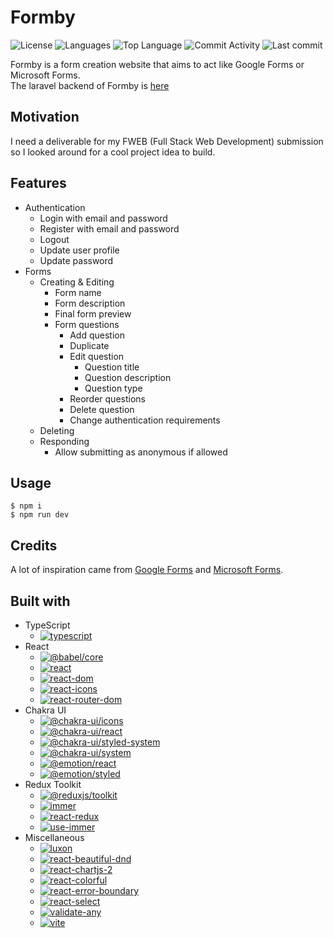 # Formby

![License](https://img.shields.io/github/license/zS1L3NT/web-react-formby?style=for-the-badge) ![Languages](https://img.shields.io/github/languages/count/zS1L3NT/web-react-formby?style=for-the-badge) ![Top Language](https://img.shields.io/github/languages/top/zS1L3NT/web-react-formby?style=for-the-badge) ![Commit Activity](https://img.shields.io/github/commit-activity/y/zS1L3NT/web-react-formby?style=for-the-badge) ![Last commit](https://img.shields.io/github/last-commit/zS1L3NT/web-react-formby?style=for-the-badge)

Formby is a form creation website that aims to act like Google Forms or Microsoft Forms.<br>
The laravel backend of Formby is [here](https://github.com/zS1L3NT/web-laravel-formby)

## Motivation

I need a deliverable for my FWEB (Full Stack Web Development) submission so I looked around for a cool project idea to build.

## Features

-   Authentication
    -   Login with email and password
    -   Register with email and password
    -   Logout
    -   Update user profile
    -   Update password
-   Forms
    -   Creating & Editing
        -   Form name
        -   Form description
		-	Final form preview
        -   Form questions
            -   Add question
            -   Duplicate
            -   Edit question
                -   Question title
                -   Question description
                -   Question type
            -   Reorder questions
            -   Delete question
            -   Change authentication requirements
    -   Deleting
    -   Responding
        -   Allow submitting as anonymous if allowed

## Usage

```
$ npm i
$ npm run dev
```

## Credits

A lot of inspiration came from [Google Forms](https://forms.google.com) and [Microsoft Forms](https://forms.microsoft.com).

## Built with

-   TypeScript
    -   [![typescript](https://img.shields.io/github/package-json/dependency-version/zS1L3NT/web-react-formby/dev/typescript?style=flat-square)](https://npmjs.com/package/typescript)
-   React
    -   [![@babel/core](https://img.shields.io/github/package-json/dependency-version/zS1L3NT/web-react-formby/dev/@babel/core?style=flat-square)](https://npmjs.com/package/@babel/core)
    -   [![react](https://img.shields.io/github/package-json/dependency-version/zS1L3NT/web-react-formby/react?style=flat-square)](https://npmjs.com/package/react)
    -   [![react-dom](https://img.shields.io/github/package-json/dependency-version/zS1L3NT/web-react-formby/react-dom?style=flat-square)](https://npmjs.com/package/react-dom)
    -   [![react-icons](https://img.shields.io/github/package-json/dependency-version/zS1L3NT/web-react-formby/react-icons?style=flat-square)](https://npmjs.com/package/react-icons)
    -   [![react-router-dom](https://img.shields.io/github/package-json/dependency-version/zS1L3NT/web-react-formby/react-router-dom?style=flat-square)](https://npmjs.com/package/react-router-dom)
-   Chakra UI
    -   [![@chakra-ui/icons](https://img.shields.io/github/package-json/dependency-version/zS1L3NT/web-react-formby/@chakra-ui/icons?style=flat-square)](https://npmjs.com/package/@chakra-ui/icons)
    -   [![@chakra-ui/react](https://img.shields.io/github/package-json/dependency-version/zS1L3NT/web-react-formby/@chakra-ui/react?style=flat-square)](https://npmjs.com/package/@chakra-ui/react)
    -   [![@chakra-ui/styled-system](https://img.shields.io/github/package-json/dependency-version/zS1L3NT/web-react-formby/dev/@chakra-ui/styled-system?style=flat-square)](https://npmjs.com/package/@chakra-ui/styled-system)
    -   [![@chakra-ui/system](https://img.shields.io/github/package-json/dependency-version/zS1L3NT/web-react-formby/dev/@chakra-ui/system?style=flat-square)](https://npmjs.com/package/@chakra-ui/system)
    -   [![@emotion/react](https://img.shields.io/github/package-json/dependency-version/zS1L3NT/web-react-formby/@emotion/react?style=flat-square)](https://npmjs.com/package/@emotion/react)
    -   [![@emotion/styled](https://img.shields.io/github/package-json/dependency-version/zS1L3NT/web-react-formby/@emotion/styled?style=flat-square)](https://npmjs.com/package/@emotion/styled)
-   Redux Toolkit
    -   [![@reduxjs/toolkit](https://img.shields.io/github/package-json/dependency-version/zS1L3NT/web-react-formby/@reduxjs/toolkit?style=flat-square)](https://npmjs.com/package/@reduxjs/toolkit)
    -   [![immer](https://img.shields.io/github/package-json/dependency-version/zS1L3NT/web-react-formby/immer?style=flat-square)](https://npmjs.com/package/immer)
    -   [![react-redux](https://img.shields.io/github/package-json/dependency-version/zS1L3NT/web-react-formby/react-redux?style=flat-square)](https://npmjs.com/package/react-redux)
    -   [![use-immer](https://img.shields.io/github/package-json/dependency-version/zS1L3NT/web-react-formby/use-immer?style=flat-square)](https://npmjs.com/package/use-immer)
-   Miscellaneous
    -   [![luxon](https://img.shields.io/github/package-json/dependency-version/zS1L3NT/web-react-formby/luxon?style=flat-square)](https://npmjs.com/package/luxon)
    -   [![react-beautiful-dnd](https://img.shields.io/github/package-json/dependency-version/zS1L3NT/web-react-formby/react-beautiful-dnd?style=flat-square)](https://npmjs.com/package/react-beautiful-dnd)
    -   [![react-chartjs-2](https://img.shields.io/github/package-json/dependency-version/zS1L3NT/web-react-formby/react-chartjs-2?style=flat-square)](https://npmjs.com/package/react-chartjs-2)
    -   [![react-colorful](https://img.shields.io/github/package-json/dependency-version/zS1L3NT/web-react-formby/react-colorful?style=flat-square)](https://npmjs.com/package/react-colorful)
    -   [![react-error-boundary](https://img.shields.io/github/package-json/dependency-version/zS1L3NT/web-react-formby/react-error-boundary?style=flat-square)](https://npmjs.com/package/react-error-boundary)
    -   [![react-select](https://img.shields.io/github/package-json/dependency-version/zS1L3NT/web-react-formby/react-select?style=flat-square)](https://npmjs.com/package/react-select)
    -   [![validate-any](https://img.shields.io/github/package-json/dependency-version/zS1L3NT/web-react-formby/validate-any?style=flat-square)](https://npmjs.com/package/validate-any)
    -   [![vite](https://img.shields.io/github/package-json/dependency-version/zS1L3NT/web-react-formby/dev/vite?style=flat-square)](https://npmjs.com/package/vite)
